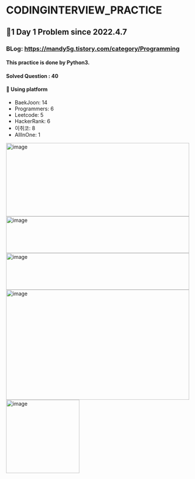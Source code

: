# CODINGINTERVIEW_PRACTICE
## 🫡1 Day 1 Problem since 2022.4.7
### BLog: https://mandy5g.tistory.com/category/Programming
#### This practice is done by Python3.
#### Solved Question : 40


#### 🫶 Using platform
* BaekJoon: 14
* Programmers: 6
* Leetcode: 5
* HackerRank: 6
* 이취코: 8
* AllInOne: 1

[//]: # ([![Baekjun]&#40;https://user-images.githubusercontent.com/61863242/213344215-dc326413-1b9e-4c52-b115-251a6c32e13a.png&#41;]&#40;https://www.acmicpc.net/&#41;)
[<img width="500" alt="image" src="https://user-images.githubusercontent.com/61863242/213344215-dc326413-1b9e-4c52-b115-251a6c32e13a.png" height="200">
](https://www.acmicpc.net/)
[<img width="500" alt="image" src="https://user-images.githubusercontent.com/61863242/213344635-22f5c1d3-2b2c-4a83-b168-3034364db8fb.png" height="100">
](https://programmers.co.kr/)
[<img width="500" alt="image" src="https://user-images.githubusercontent.com/61863242/213344971-2643cb27-8551-4142-a9c5-24d6b94d3876.png" height="100">](https://swexpertacademy.com/main/main.do)
[<img width="500" alt="image" src="https://user-images.githubusercontent.com/61863242/213345307-09c32b05-de5d-4cda-90d9-421181de7bbd.png" height="300">
](https://www.hackerrank.com/dashboard/)
[<img width="200" alt="image" src="https://user-images.githubusercontent.com/61863242/213344690-9859d81e-9575-428a-a4f5-2831f304f48d.png" height="200">
](https://leetcode.com/)


[//]: # ([![leetcode]&#40;https://user-images.githubusercontent.com/61863242/213344690-9859d81e-9575-428a-a4f5-2831f304f48d.png&#41;]&#40;https://leetcode.com/&#41;)

[//]: # ([![hr]&#40;https://user-images.githubusercontent.com/61863242/213345307-09c32b05-de5d-4cda-90d9-421181de7bbd.png&#41;]&#40;https://www.hackerrank.com/dashboard&#41;)
